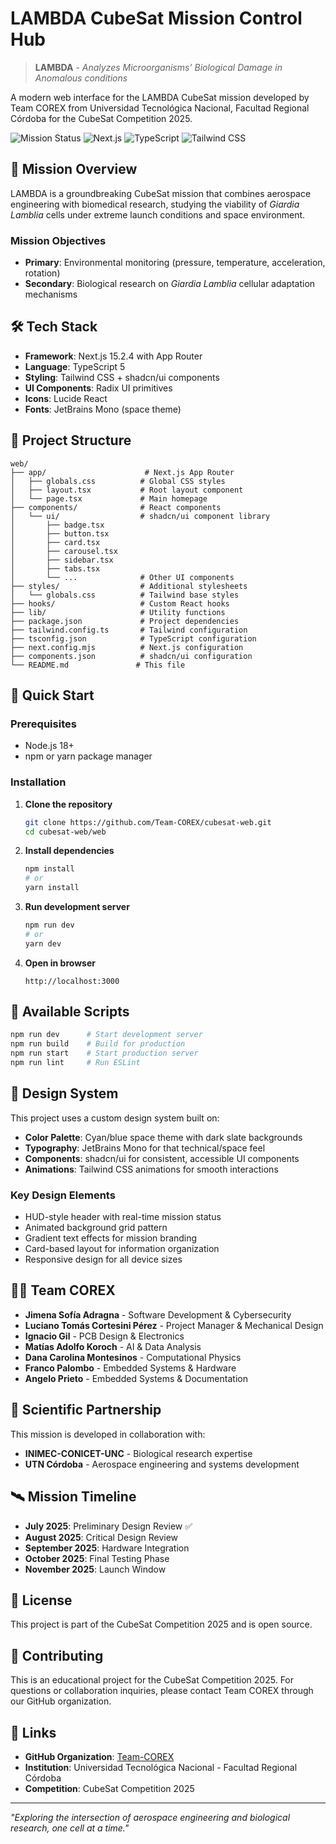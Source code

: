 # LAMBDA CubeSat Mission Control Hub

> **LAMBDA** - *Analyzes Microorganisms' Biological Damage in Anomalous conditions*

A modern web interface for the LAMBDA CubeSat mission developed by Team COREX from Universidad Tecnológica Nacional, Facultad Regional Córdoba for the CubeSat Competition 2025.

![Mission Status](https://img.shields.io/badge/Mission-Development-orange)
![Next.js](https://img.shields.io/badge/Next.js-15.2.4-black)
![TypeScript](https://img.shields.io/badge/TypeScript-5-blue)
![Tailwind CSS](https://img.shields.io/badge/Tailwind-3.4.17-38B2AC)

## 🚀 Mission Overview

LAMBDA is a groundbreaking CubeSat mission that combines aerospace engineering with biomedical research, studying the viability of *Giardia Lamblia* cells under extreme launch conditions and space environment.

### Mission Objectives
- **Primary**: Environmental monitoring (pressure, temperature, acceleration, rotation)
- **Secondary**: Biological research on *Giardia Lamblia* cellular adaptation mechanisms

## 🛠️ Tech Stack

- **Framework**: Next.js 15.2.4 with App Router
- **Language**: TypeScript 5
- **Styling**: Tailwind CSS + shadcn/ui components
- **UI Components**: Radix UI primitives
- **Icons**: Lucide React
- **Fonts**: JetBrains Mono (space theme)

## 📁 Project Structure

```
web/
├── app/                      # Next.js App Router
│   ├── globals.css          # Global CSS styles
│   ├── layout.tsx           # Root layout component
│   └── page.tsx             # Main homepage
├── components/              # React components
│   └── ui/                  # shadcn/ui component library
│       ├── badge.tsx
│       ├── button.tsx
│       ├── card.tsx
│       ├── carousel.tsx
│       ├── sidebar.tsx
│       ├── tabs.tsx
│       └── ...              # Other UI components
├── styles/                  # Additional stylesheets
│   └── globals.css          # Tailwind base styles
├── hooks/                   # Custom React hooks
├── lib/                     # Utility functions
├── package.json             # Project dependencies
├── tailwind.config.ts       # Tailwind configuration
├── tsconfig.json            # TypeScript configuration
├── next.config.mjs          # Next.js configuration
├── components.json          # shadcn/ui configuration
└── README.md               # This file
```

## 🚀 Quick Start

### Prerequisites
- Node.js 18+ 
- npm or yarn package manager

### Installation

1. **Clone the repository**
   ```bash
   git clone https://github.com/Team-COREX/cubesat-web.git
   cd cubesat-web/web
   ```

2. **Install dependencies**
   ```bash
   npm install
   # or
   yarn install
   ```

3. **Run development server**
   ```bash
   npm run dev
   # or
   yarn dev
   ```

4. **Open in browser**
   ```
   http://localhost:3000
   ```

## 📜 Available Scripts

```bash
npm run dev      # Start development server
npm run build    # Build for production
npm run start    # Start production server
npm run lint     # Run ESLint
```

## 🎨 Design System

This project uses a custom design system built on:
- **Color Palette**: Cyan/blue space theme with dark slate backgrounds
- **Typography**: JetBrains Mono for that technical/space feel
- **Components**: shadcn/ui for consistent, accessible UI components
- **Animations**: Tailwind CSS animations for smooth interactions

### Key Design Elements
- HUD-style header with real-time mission status
- Animated background grid pattern
- Gradient text effects for mission branding
- Card-based layout for information organization
- Responsive design for all device sizes

## 🧑‍🚀 Team COREX

- **Jimena Sofía Adragna** - Software Development & Cybersecurity
- **Luciano Tomás Cortesini Pérez** - Project Manager & Mechanical Design
- **Ignacio Gil** - PCB Design & Electronics
- **Matías Adolfo Koroch** - AI & Data Analysis
- **Dana Carolina Montesinos** - Computational Physics
- **Franco Palombo** - Embedded Systems & Hardware
- **Angelo Prieto** - Embedded Systems & Documentation

## 🔬 Scientific Partnership

This mission is developed in collaboration with:
- **INIMEC-CONICET-UNC** - Biological research expertise
- **UTN Córdoba** - Aerospace engineering and systems development

## 🛰️ Mission Timeline

- **July 2025**: Preliminary Design Review ✅
- **August 2025**: Critical Design Review
- **September 2025**: Hardware Integration
- **October 2025**: Final Testing Phase
- **November 2025**: Launch Window

## 📄 License

This project is part of the CubeSat Competition 2025 and is open source.

## 🤝 Contributing

This is an educational project for the CubeSat Competition 2025. For questions or collaboration inquiries, please contact Team COREX through our GitHub organization.

## 🔗 Links

- **GitHub Organization**: [Team-COREX](https://github.com/Team-COREX)
- **Institution**: Universidad Tecnológica Nacional - Facultad Regional Córdoba
- **Competition**: CubeSat Competition 2025

---

*"Exploring the intersection of aerospace engineering and biological research, one cell at a time."*